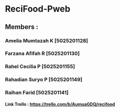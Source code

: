 # ReciFood-Pweb
## Members :
### Amelia Mumtazah K [5025201128]
### Farzana Afifah R [5025201130]
### Rahel Cecilia P [5025201155]
### Rahadian Suryo P [5025201149]
### Raihan Farid [5025201141]


#### Link Trello : https://trello.com/b/AumuaGDQ/recifood
